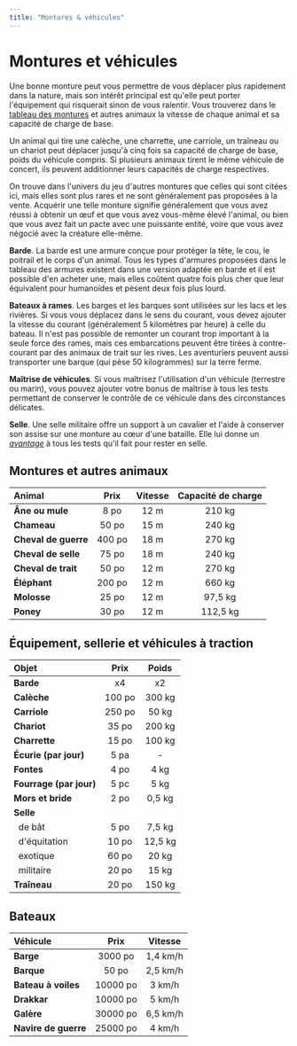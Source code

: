 ```yaml
---
title: "Montures & véhicules"
---
```

# Montures et véhicules
Une bonne monture peut vous permettre de vous déplacer plus rapidement dans la nature, mais son intérêt principal est qu'elle peut porter l'équipement qui risquerait sinon de vous ralentir. Vous trouverez dans le [tableau des montures](#montures-et-autres-animaux) et autres animaux la vitesse de chaque animal et sa capacité de charge de base.

Un animal qui tire une calèche, une charrette, une carriole, un traîneau ou un chariot peut déplacer jusqu'à cinq fois sa capacité de charge de base, poids du véhicule compris. Si plusieurs animaux tirent le même véhicule de concert, ils peuvent additionner leurs capacités de charge respectives.

On trouve dans l'univers du jeu d'autres montures que celles qui sont citées ici, mais elles sont plus rares et ne sont généralement pas proposées à la vente. Acquérir une telle monture signifie généralement que vous avez réussi à obtenir un œuf et que vous avez vous-même élevé l'animal, ou bien que vous avez fait un pacte avec une puissante entité, voire que vous avez négocié avec la créature elle-même.

**Barde**. La barde est une armure conçue pour protéger la tête, le cou, le poitrail et le corps d'un animal. Tous les types d'armures proposées dans le tableau des armures existent dans une version adaptée en barde et il est possible d'en acheter une, mais elles coûtent quatre fois plus cher que leur équivalent pour humanoïdes et pèsent deux fois plus lourd.

**Bateaux à rames**. Les barges et les barques sont utilisées sur les lacs et les rivières. Si vous vous déplacez dans le sens du courant, vous devez ajouter la vitesse du courant (généralement 5 kilomètres par heure) à celle du bateau. Il n'est pas possible de remonter un courant trop important à la seule force des rames, mais ces embarcations peuvent être tirées à contre-courant par des animaux de trait sur les rives. Les aventuriers peuvent aussi transporter une barque (qui pèse 50 kilogrammes) sur la terre ferme.

**Maîtrise de véhicules**. Si vous maîtrisez l'utilisation d'un véhicule (terrestre ou marin), vous pouvez ajouter votre bonus de maîtrise à tous les tests permettant de conserver le contrôle de ce véhicule dans des circonstances délicates.

**Selle**. Une selle militaire offre un support à un cavalier et l'aide à conserver son assise sur une monture au cœur d'une bataille. Elle lui donne un [_avantage_](/utiliser-les-caracteristiques/#avantage-et-desavantage) à tous les tests qu'il fait pour rester en selle.

## Montures et autres animaux

| Animal | Prix | Vitesse | Capacité de charge |
|:-|:-:|:-:|:-:|
| **Âne ou mule** | 8&nbsp;po | 12&nbsp;m | 210&nbsp;kg |
| **Chameau** | 50&nbsp;po | 15&nbsp;m | 240&nbsp;kg |
| **Cheval de guerre** | 400&nbsp;po | 18&nbsp;m | 270&nbsp;kg |
| **Cheval de selle** | 75&nbsp;po | 18&nbsp;m | 240&nbsp;kg |
| **Cheval de trait** | 50&nbsp;po | 12&nbsp;m | 270&nbsp;kg |
| **Éléphant** | 200&nbsp;po | 12&nbsp;m | 660&nbsp;kg |
| **Molosse** | 25&nbsp;po | 12&nbsp;m | 97,5&nbsp;kg |
| **Poney** | 30&nbsp;po | 12&nbsp;m | 112,5&nbsp;kg |

## Équipement, sellerie et véhicules à traction

| Objet | Prix | Poids |
|:-|:-:|:-:|
| **Barde** | x4 | x2 |
| **Calèche** | 100&nbsp;po | 300&nbsp;kg |
| **Carriole** | 250&nbsp;po | 50&nbsp;kg |
| **Chariot** | 35&nbsp;po | 200&nbsp;kg |
| **Charrette** | 15&nbsp;po | 100&nbsp;kg |
| **Écurie (par jour)** | 5 pa | - |
| **Fontes** | 4&nbsp;po | 4&nbsp;kg |
| **Fourrage (par jour)** | 5 pc | 5&nbsp;kg |
| **Mors et bride** | 2&nbsp;po | 0,5&nbsp;kg |
| **Selle** | | |
| &nbsp;&nbsp;de bât | 5&nbsp;po | 7,5&nbsp;kg |
| &nbsp;&nbsp;d'équitation | 10&nbsp;po | 12,5&nbsp;kg |
| &nbsp;&nbsp;exotique | 60&nbsp;po | 20&nbsp;kg |
| &nbsp;&nbsp;militaire | 20&nbsp;po | 15&nbsp;kg |
| **Traîneau** | 20&nbsp;po | 150&nbsp;kg |

## Bateaux

| Véhicule | Prix | Vitesse |
|:-|:-:|:-:|
| **Barge** | 3000&nbsp;po | 1,4&nbsp;km/h |
| **Barque** | 50&nbsp;po | 2,5&nbsp;km/h |
| **Bateau à voiles** | 10000&nbsp;po | 3&nbsp;km/h |
| **Drakkar** | 10000&nbsp;po | 5&nbsp;km/h |
| **Galère** | 30000&nbsp;po | 6,5&nbsp;km/h |
| **Navire de guerre** | 25000&nbsp;po | 4&nbsp;km/h |
